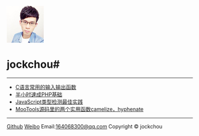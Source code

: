 <p><img class="logo" src="./img/logo.jpg" alt="jockchou"></p>

# jockchou#

----------



- [C语言常用的输入输出函数][1]
- [半小时速成PHP基础][2]
- [JavaScript类型检测最佳实践][3]
- [MooTools源码里的两个实用函数camelize，hyphenate][4]




----------
[Github](https://github.com/jockchou "Github") 
[Weibo](http://weibo.com/u/2558456121 "weibo") 
Email:164068300@qq.com 
Copyright © jockchou 


[1]: ./blog/20150604.md
[2]: ./blog/20150303.md
[3]: ./blog/20150603.md
[4]: ./blog/20150602.md